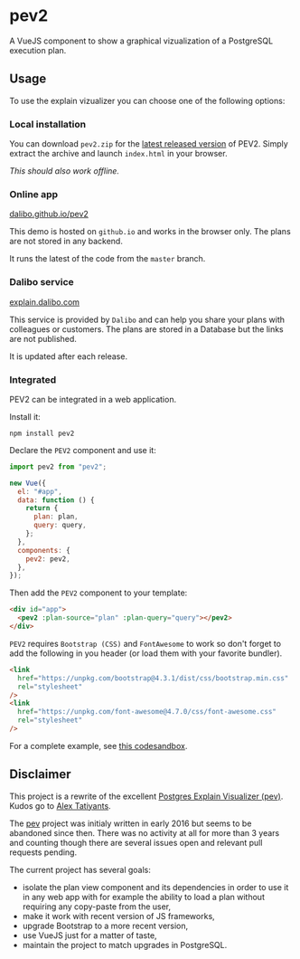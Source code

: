 # pev2

A VueJS component to show a graphical vizualization of a PostgreSQL execution plan.

## Usage

To use the explain vizualizer you can choose one of the following options:

### Local installation

You can download `pev2.zip` for the [latest released
version](https://github.com/dalibo/pev2/releases/latest) of PEV2.
Simply extract the archive and launch `index.html` in your browser.

_This should also work offline._

### Online app

[dalibo.github.io/pev2][demo]

This demo is hosted on `github.io` and works in the browser only. The plans are
not stored in any backend.

It runs the latest of the code from the `master` branch.

### Dalibo service

[explain.dalibo.com][explain.dali.bo]

This service is provided by `Dalibo` and can help you share your plans with
colleagues or customers. The plans are stored in a Database but the links are
not published.

It is updated after each release.

### Integrated

PEV2 can be integrated in a web application.

Install it:

```
npm install pev2
```

Declare the `PEV2` component and use it:

```javascript
import pev2 from "pev2";

new Vue({
  el: "#app",
  data: function () {
    return {
      plan: plan,
      query: query,
    };
  },
  components: {
    pev2: pev2,
  },
});
```

Then add the `PEV2` component to your template:

```html
<div id="app">
  <pev2 :plan-source="plan" :plan-query="query"></pev2>
</div>
```

`PEV2` requires `Bootstrap (CSS)` and `FontAwesome` to work so don't forget to
add the following in you header (or load them with your favorite bundler).

```html
<link
  href="https://unpkg.com/bootstrap@4.3.1/dist/css/bootstrap.min.css"
  rel="stylesheet"
/>
<link
  href="https://unpkg.com/font-awesome@4.7.0/css/font-awesome.css"
  rel="stylesheet"
/>
```

For a complete example, see [this codesandbox][codesandbox].

[pev]: https://github.com/AlexTatiyants/pev
[atatiyan]: https://github.com/AlexTatiyants
[codesandbox]: https://codesandbox.io/s/pev2-ry2dd
[demo]: https://dalibo.github.io/pev2
[explain.dali.bo]: https://explain.dalibo.com

## Disclaimer

This project is a rewrite of the excellent [Postgres Explain Visualizer
(pev)][pev]. Kudos go to [Alex Tatiyants][atatiyan].

The [pev][pev] project was initialy written in early 2016 but seems to be
abandoned since then. There was no activity at all for more than 3 years and
counting though there are several issues open and relevant pull requests
pending.

The current project has several goals:

- isolate the plan view component and its dependencies in order to use it in
  any web app with for example the ability to load a plan without requiring
  any copy-paste from the user,
- make it work with recent version of JS frameworks,
- upgrade Bootstrap to a more recent version,
- use VueJS just for a matter of taste,
- maintain the project to match upgrades in PostgreSQL.
